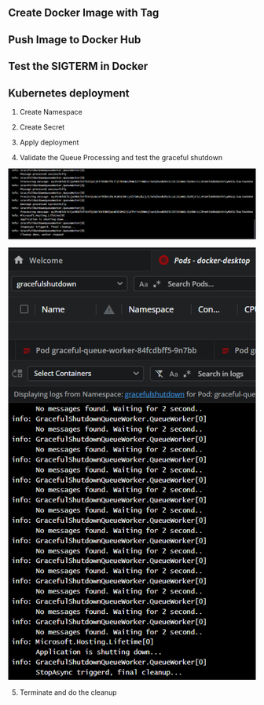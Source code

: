 


## Create Docker Image with Tag

## Push Image to Docker Hub

## Test the SIGTERM in Docker

## Kubernetes deployment
1. Create Namespace

2. Create Secret

3. Apply deployment

4. Validate the Queue Processing and test the graceful shutdown

![Gracefulshutdown](image.png)

![Gracefulldown](image-1.png)

5. Terminate and do the cleanup

